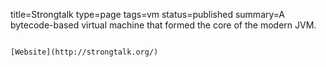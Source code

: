title=Strongtalk
type=page
tags=vm
status=published
summary=A bytecode-based virtual machine that formed the core of the modern JVM.
~~~~~~

[Website](http://strongtalk.org/)
